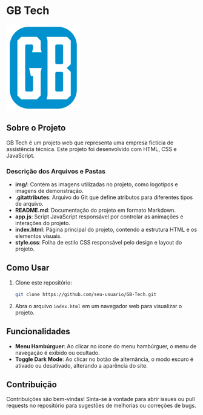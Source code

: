 # GB Tech

![Logo](img/logo2.png)

## Sobre o Projeto

GB Tech é um projeto web que representa uma empresa fictícia de assistência técnica. Este projeto foi desenvolvido com HTML, CSS e JavaScript.

### Descrição dos Arquivos e Pastas

- **img/**: Contém as imagens utilizadas no projeto, como logotipos e imagens de demonstração.
- **.gitattributes**: Arquivo do Git que define atributos para diferentes tipos de arquivo.
- **README.md**: Documentação do projeto em formato Markdown.
- **app.js**: Script JavaScript responsável por controlar as animações e interações do projeto.
- **index.html**: Página principal do projeto, contendo a estrutura HTML e os elementos visuais.
- **style.css**: Folha de estilo CSS responsável pelo design e layout do projeto.

## Como Usar

1. Clone este repositório:

   ```bash
   git clone https://github.com/seu-usuario/GB-Tech.git
   ```

2. Abra o arquivo `index.html` em um navegador web para visualizar o projeto.

## Funcionalidades

- **Menu Hambúrguer**: Ao clicar no ícone do menu hambúrguer, o menu de navegação é exibido ou ocultado.
- **Toggle Dark Mode**: Ao clicar no botão de alternância, o modo escuro é ativado ou desativado, alterando a aparência do site.

## Contribuição

Contribuições são bem-vindas! Sinta-se à vontade para abrir issues ou pull requests no repositório para sugestões de melhorias ou correções de bugs.
